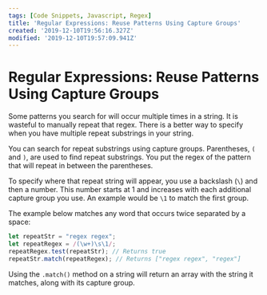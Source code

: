 ```yaml
---
tags: [Code Snippets, Javascript, Regex]
title: 'Regular Expressions: Reuse Patterns Using Capture Groups'
created: '2019-12-10T19:56:16.327Z'
modified: '2019-12-10T19:57:09.941Z'
---
```


Regular Expressions: Reuse Patterns Using Capture Groups
========================================================

Some patterns you search for will occur multiple times in a string. It is wasteful to manually repeat that regex. There is a better way to specify when you have multiple repeat substrings in your string.

You can search for repeat substrings using capture groups. Parentheses, ```(``` and ```)```, are used to find repeat substrings. You put the regex of the pattern that will repeat in between the parentheses.

To specify where that repeat string will appear, you use a backslash (```\```) and then a number. This number starts at 1 and increases with each additional capture group you use. An example would be ```\1``` to match the first group.

The example below matches any word that occurs twice separated by a space:
``` javascript
let repeatStr = "regex regex";
let repeatRegex = /(\w+)\s\1/;
repeatRegex.test(repeatStr); // Returns true
repeatStr.match(repeatRegex); // Returns ["regex regex", "regex"]

```
Using the ```.match()``` method on a string will return an array with the string it matches, along with its capture group.

